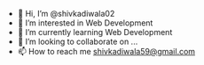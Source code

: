 - 👋 Hi, I’m @shivkadiwala02
- 👀 I’m interested in Web Development 
- 🌱 I’m currently learning Web Development 
- 💞️ I’m looking to collaborate on ...
- 📫 How to reach me shivkadiwala59@gmail.com

<!---
shivkadiwala20/shivkadiwala20 is a ✨ special ✨ repository because its `README.md` (this file) appears on your GitHub profile.
You can click the Preview link to take a look at your changes.
--->
